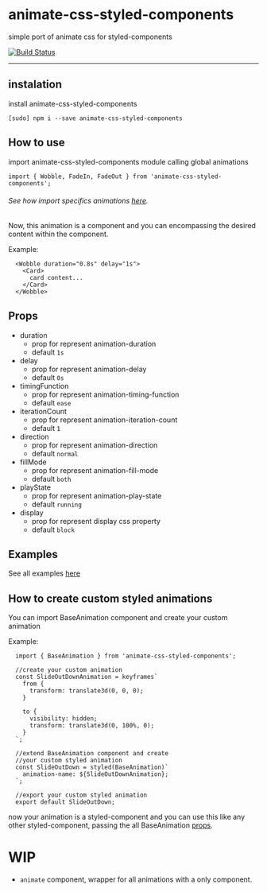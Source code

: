 # animate-css-styled-components

simple port of animate css for styled-components

[![Build Status](https://travis-ci.org/dielduarte/animate-css-styled-components.svg?branch=master)](https://travis-ci.org/dielduarte/animate-css-styled-components)

----------

## instalation

install animate-css-styled-components

```
[sudo] npm i --save animate-css-styled-components
```

## How to use

import animate-css-styled-components module calling global animations

```
import { Wobble, FadeIn, FadeOut } from 'animate-css-styled-components';
```

###### See how import specifics animations [here](https://github.com/dielduarte/animate-css-styled-components/tree/master/docs/specific-animations).

Now, this animation is a component and you can encompassing the desired content within the component.

Example:

```
  <Wobble duration="0.8s" delay="1s">
    <Card>
      card content...
    </Card>
  </Wobble>
```

## Props

 - duration
	 - prop for represent animation-duration
	 - default `1s`
 - delay
	 - prop for represent animation-delay
	 - default `0s`
 - timingFunction
	 - prop for represent  animation-timing-function
	 - default `ease`
 - iterationCount
	 - prop for represent animation-iteration-count
	 - default `1`
 - direction
	 - prop for represent animation-direction
	 - default `normal`
 - fillMode
	 - prop for represent animation-fill-mode
	 - default `both`
 - playState
	 - prop for represent animation-play-state
	 - default `running`
 - display
	 - prop for represent display css property
	 - default `block`

## Examples

See all examples [here](https://dielduarte.github.io/animate-css-styled-components/)

## How to create custom styled animations

You can import BaseAnimation component and create your custom animation

Example:

```
  import { BaseAnimation } from 'animate-css-styled-components';

  //create your custom animation
  const SlideOutDownAnimation = keyframes`
    from {
      transform: translate3d(0, 0, 0);
    }

    to {
      visibility: hidden;
      transform: translate3d(0, 100%, 0);
    }
  `;

  //extend BaseAnimation component and create
  //your custom styled animation
  const SlideOutDown = styled(BaseAnimation)`
    animation-name: ${SlideOutDownAnimation};
  `;

  //export your custom styled animation  
  export default SlideOutDown;
```

now your animation is a styled-component and you can use this like any other styled-component,
passing the all BaseAnimation [props](https://github.com/dielduarte/animate-css-styled-components#props).

# WIP
 - `animate` component, wrapper for all animations with a only component.
